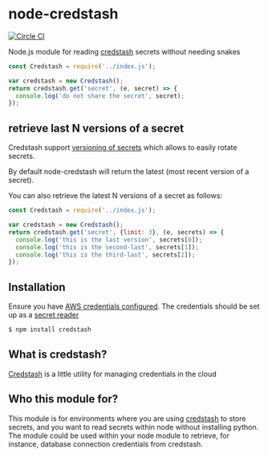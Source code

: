 # node-credstash
[![Circle CI](https://circleci.com/gh/roylines/node-credstash.svg?style=svg)](https://circleci.com/gh/roylines/node-credstash)

Node.js module for reading [credstash](https://github.com/fugue/credstash) secrets without needing snakes

```js
const Credstash = require('../index.js');

var credstash = new Credstash();
return credstash.get('secret', (e, secret) => {
  console.log('do not share the secret', secret);
});
```

## retrieve last N versions of a secret

Credstash support [versioning of secrets](https://github.com/fugue/credstash#versioning-secrets) which allows to easily rotate secrets.

By default node-credstash will return the latest (most recent version of a secret).

You can also retrieve the latest N versions of a secret as follows:

```js
const Credstash = require('../index.js');

var credstash = new Credstash();
return credstash.get('secret', {limit: 3}, (e, secrets) => {
  console.log('this is the last version', secrets[0]);
  console.log('this is the second-last', secrets[1]);
  console.log('this is the third-last', secrets[2]);
});
```

## Installation
Ensure you have [AWS credentials configured](http://docs.aws.amazon.com/AWSJavaScriptSDK/guide/node-configuring.html).
The credentials should be set up as a [secret reader](https://github.com/fugue/credstash#secret-reader)

```bash
$ npm install credstash
```

## What is credstash?
[Credstash](https://github.com/fugue/credstash) is a little utility for managing credentials in the cloud

## Who this module for?
This module is for environments where you are using [credstash](https://github.com/fugue/credstash) to store secrets,
and you want to read secrets within node without installing python.
The module could be used within your node module to retrieve, for instance, database connection credentials from credstash.

